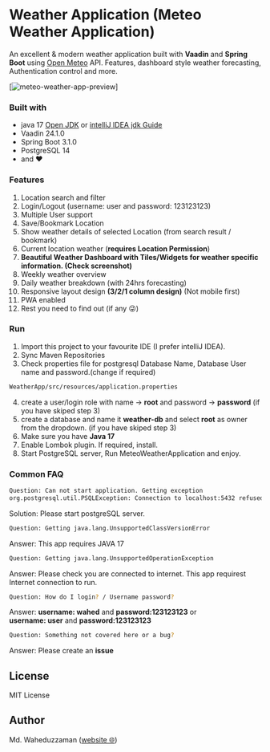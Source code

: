 # Weather Application (Meteo Weather Application)

An excellent & modern weather application built with **Vaadin** and **Spring Boot** using
[Open Meteo](https://open-meteo.com/en) API. Features, dashboard style weather forecasting, Authentication control and more.

[![meteo-weather-app-preview]()]

### Built with

* java 17 [Open JDK](https://openjdk.org/projects/jdk/17/)
  or [intelliJ IDEA jdk Guide](https://www.jetbrains.com/help/idea/sdk.html#set-up-jdk)
* Vaadin 24.1.0
* Spring Boot 3.1.0
* PostgreSQL 14
* and ❤️

### Features

1. Location search and filter
2. Login/Logout (username: user and password: 123123123)
3. Multiple User support
4. Save/Bookmark Location
5. Show weather details of selected Location (from search result / bookmark)
6. Current location weather (**requires Location Permission**)
7. **Beautiful Weather Dashboard with Tiles/Widgets for weather specific information. (Check screenshot)**
8. Weekly weather overview
9. Daily weather breakdown (with 24hrs forecasting)
10. Responsive layout design **(3/2/1 column design)** (Not mobile first)
11. PWA enabled
12. Rest you need to find out (if any 😜)

### Run

1. Import this project to your favourite IDE (I prefer intelliJ IDEA).
2. Sync Maven Repositories
3. Check properties file for postgresql Database Name, Database User name and password.(change if required)

 ```sh
WeatherApp/src/resources/application.properties
```

4. create a user/login role with name -> **root** and password -> **password** (if you have skiped step 3)
5. create a database and name it **weather-db** and select **root** as owner from the dropdown. (if you have skiped step
   3)
6. Make sure you have **Java 17**
7. Enable Lombok plugin. If required, install.
7. Start PostgreSQL server, Run MeteoWeatherApplication and enjoy.

### Common FAQ

```sh
Question: Can not start application. Getting exception 
org.postgresql.util.PSQLException: Connection to localhost:5432 refused. Check that the hostname and port are correct and that the postmaster is accepting TCP/IP connections.
```

Solution: Please start postgreSQL server.

```sh
Question: Getting java.lang.UnsupportedClassVersionError
```

Answer: This app requires JAVA 17

```sh 
Question: Getting java.lang.UnsupportedOperationException
```

Answer: Please check you are connected to internet. This app requirest Internet connection to run.

```sh 
Question: How do I login? / Username password?
```

Answer: **username: wahed** and **password:123123123** or<br>
**username: user** and  **password:123123123**

```sh 
Question: Something not covered here or a bug?
```
Answer: Please create an **issue**
## License

MIT License

## Author

Md. Waheduzzaman ([website 🌐])

[website 🌐]:https://waheduzzaman.com